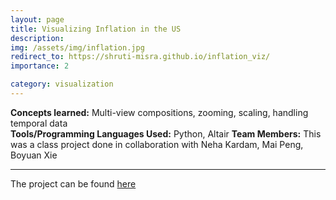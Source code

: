 ```yaml
---
layout: page
title: Visualizing Inflation in the US
description: 
img: /assets/img/inflation.jpg
redirect_to: https://shruti-misra.github.io/inflation_viz/
importance: 2

category: visualization
---
```


**Concepts learned:** Multi-view compositions, zooming, scaling, handling temporal data \
**Tools/Programming Languages Used:** Python, Altair
**Team Members:** This was a class project done in collaboration with Neha Kardam, Mai Peng, Boyuan Xie

<hr>


The project can be found <a href = "https://shruti-misra.github.io/inflation_viz/">here</a>
